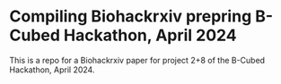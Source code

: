 # Compiling Biohackrxiv prepring B-Cubed Hackathon, April 2024

This is a repo for a Biohackrxiv paper for project 2+8 of the B-Cubed Hackathon, April 2024.
